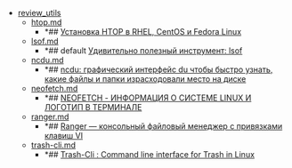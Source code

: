 - <a href = "F:\Node_projects\Node_Way\NBase\_Md\_Index\_Linux_LG2\Containers\Intro_to_this\review_utils\cat.review_utils\dir.review_utils.md">review_utils</a>
    - <a href = "F:\Node_projects\Node_Way\NBase\_Md\_Index\_Linux_LG2\Containers\Intro_to_this\review_utils\htop.md">htop.md</a>
        - *## [Установка HTOP в RHEL, CentOS и Fedora Linux](https://linux-notes.org/ustanovka-htop-v-rhel-centos-i-fedora-linux/)
    - <a href = "F:\Node_projects\Node_Way\NBase\_Md\_Index\_Linux_LG2\Containers\Intro_to_this\review_utils\lsof.md">lsof.md</a>
        - *## default [Удивительно полезный инструмент: lsof](https://habr.com/ru/company/ruvds/blog/337934/)
    - <a href = "F:\Node_projects\Node_Way\NBase\_Md\_Index\_Linux_LG2\Containers\Intro_to_this\review_utils\ncdu.md">ncdu.md</a>
        - *## [ncdu: графический интерфейс du чтобы быстро узнать, какие файлы и папки израсходовали место на диске](https://zalinux.ru/?p=3011)
    - <a href = "F:\Node_projects\Node_Way\NBase\_Md\_Index\_Linux_LG2\Containers\Intro_to_this\review_utils\neofetch.md">neofetch.md</a>
        - *## [NEOFETCH - ИНФОРМАЦИЯ О СИСТЕМЕ LINUX И ЛОГОТИП В ТЕРМИНАЛЕ](https://losst.ru/neofetch-informatsiya-o-sisteme-linux-i-logotip-v-terminale)
    - <a href = "F:\Node_projects\Node_Way\NBase\_Md\_Index\_Linux_LG2\Containers\Intro_to_this\review_utils\ranger.md">ranger.md</a>
        - *## [Ranger — консольный файловый менеджер с привязками клавиш VI](https://blog.sedicomm.com/2019/10/10/ranger-konsolnyj-fajlovyj-menedzher-s-privyazkami-klavish-vi/)
    - <a href = "F:\Node_projects\Node_Way\NBase\_Md\_Index\_Linux_LG2\Containers\Intro_to_this\review_utils\trash-cli.md">trash-cli.md</a>
        - *## [Trash-Cli : Command line interface for Trash in Linux](https://www.2daygeek.com/trash-cli-command-line-trashcan-linux-system/)
